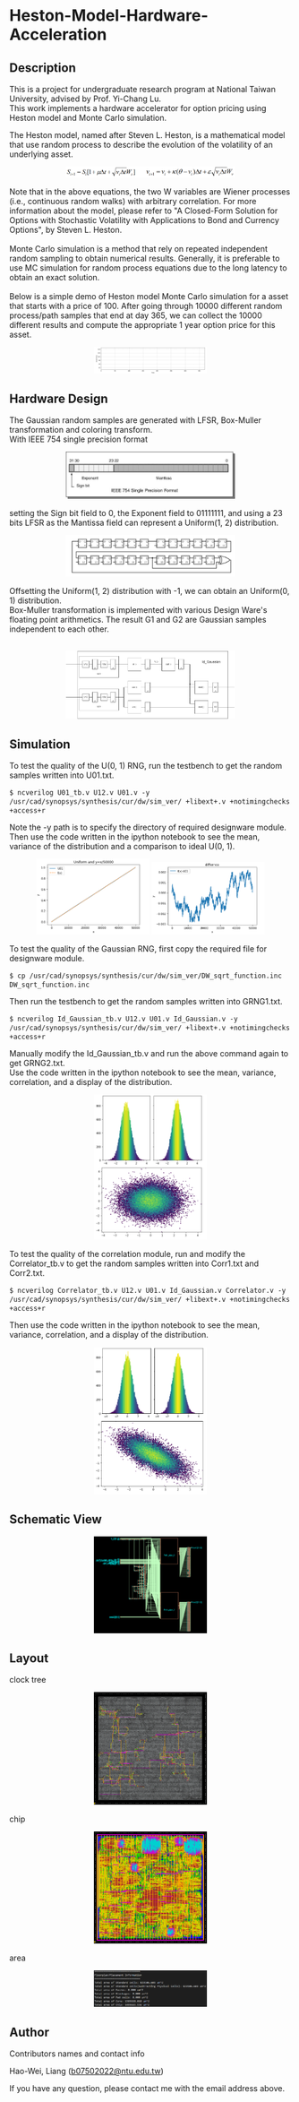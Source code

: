 # Heston-Model-Hardware-Acceleration

## Description
This is a project for undergraduate research program at National Taiwan University, advised by Prof. Yi-Chang Lu.  
This work implements a hardware accelerator for option pricing using Heston model and Monte Carlo simulation.  
  
The Heston model, named after Steven L. Heston, is a mathematical model that use random process to describe the evolution of the volatility of an underlying asset. 
<p align="center">
  <img src="./image/Heston_model.PNG" width=60%/>
</p>
Note that in the above equations, the two W variables are Wiener processes (i.e., continuous random walks) with arbitrary correlation.  
For more information about the model, please refer to "A Closed-Form Solution for Options with Stochastic Volatility with Applications to Bond and Currency Options", by Steven L. Heston.  
<br />
<br />
Monte Carlo simulation is a method that rely on repeated independent random sampling to obtain numerical results. Generally, it is preferable to use MC simulation for random process equations due to the long latency to obtain an exact solution.  
<br />
<br />
Below is a simple demo of Heston model Monte Carlo simulation for a asset that starts with a price of 100.  
After going through 10000 different random process/path samples that end at day 365, we can collect the 10000 different results and compute the appropriate 1 year option price for this asset. 
<p align="center">
  <img src="./image/HestonMC2.gif" alt="animated" width=40%/>
</p>

## Hardware Design
The Gaussian random samples are generated with LFSR, Box-Muller transformation and coloring transform.
<br />
With IEEE 754 single precision format
<p align="center">
  <img src="./image/IEEE_754.png" width=60%/>
</p>
setting the Sign bit field to 0, the Exponent field to 01111111, and using a 23 bits LFSR as the Mantissa field can represent a Uniform(1, 2) distribution.
<p align="center">
  <img src="./image/LFSR.png" width=60%/>
</p>
Offsetting the Uniform(1, 2) distribution with -1, we can obtain an Uniform(0, 1) distribution.
<br />
Box-Muller transformation is implemented with various Design Ware's floating point arithmetics. The result G1 and G2 are Gaussian samples independent to each other.
<br />
<br />
<p align="center">
  <img src="./image/Id_Gaussian.png" width=60%/>
</p>

## Simulation
To test the quality of the U(0, 1) RNG, run the testbench to get the random samples written into U01.txt.  
```
$ ncverilog U01_tb.v U12.v U01.v -y /usr/cad/synopsys/synthesis/cur/dw/sim_ver/ +libext+.v +notimingchecks +access+r
```
Note the -y path is to specify the directory of required designware module.  
Then use the code written in the ipython notebook to see the mean, variance of the distribution and a comparison to ideal U(0, 1).
<p align="center">
  <img src="./image/Uniform(0,1).PNG" width=40%/>
  <img src="./image/U(0,1)_diff.PNG" width=40%/>
</p>

To test the quality of the Gaussian RNG, first copy the required file for designware module.  
```
$ cp /usr/cad/synopsys/synthesis/cur/dw/sim_ver/DW_sqrt_function.inc DW_sqrt_function.inc
```
Then run the testbench to get the random samples written into GRNG1.txt.  
```
$ ncverilog Id_Gaussian_tb.v U12.v U01.v Id_Gaussian.v -y /usr/cad/synopsys/synthesis/cur/dw/sim_ver/ +libext+.v +notimingchecks +access+r
```
Manually modify the Id_Gaussian_tb.v and run the above command again to get GRNG2.txt.  
Use the code written in the ipython notebook to see the mean, variance, correlation, and a display of the distribution.
<p align="center">
  <img src="./image/Gaussian.PNG" width=40%/>
</p>

To test the quality of the correlation module, run and modify the Correlator_tb.v to get the random samples written into Corr1.txt and Corr2.txt.  
```
$ ncverilog Correlator_tb.v U12.v U01.v Id_Gaussian.v Correlator.v -y /usr/cad/synopsys/synthesis/cur/dw/sim_ver/ +libext+.v +notimingchecks +access+r
``` 
Then use the code written in the ipython notebook to see the mean, variance, correlation, and a display of the distribution.
<p align="center">
  <img src="./image/Correlated.PNG" width=40%/>
</p>

## Schematic View
<p align="center">
  <img src="./image/double_core_schematic.PNG" width=40%/>
</p>

## Layout
clock tree
<p align="center">
  <img src="./image/double_core_clock.PNG" width=40%/>
</p>
chip
<p align="center">
  <img src="./image/double_core_APR.PNG" width=40%/>
</p>
area
<p align="center">
  <img src="./image/double_core_area.PNG" width=40%/>
</p>

## Author
Contributors names and contact info

Hao-Wei, Liang (b07502022@ntu.edu.tw)

If you have any question, please contact me with the email address above.
